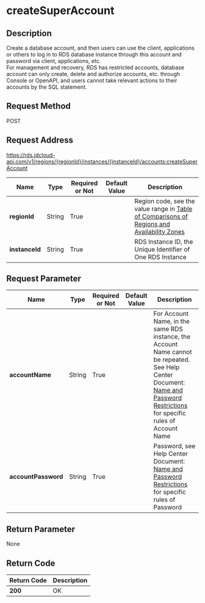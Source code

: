 # createSuperAccount


## Description
Create a database account, and then users can use the client, applications or others to log in to RDS database instance through this account and password via client, applications, etc. <br>For management and recovery, RDS has restricted accounts, database account can only create, delete and authorize accounts, etc. through Console or OpenAPI, and users cannot take relevant actions to their accounts by the SQL statement.

## Request Method
POST

## Request Address
https://rds.jdcloud-api.com/v1/regions/{regionId}/instances/{instanceId}/accounts:createSuperAccount

|Name|Type|Required or Not|Default Value|Description|
|---|---|---|---|---|
|**regionId**|String|True| |Region code, see the value range in [Table of Comparisons of Regions and Availability Zones](../Enum-Definitions/Regions-AZ.md)|
|**instanceId**|String|True| |RDS Instance ID, the Unique Identifier of One RDS Instance|

## Request Parameter
|Name|Type|Required or Not|Default Value|Description|
|---|---|---|---|---|
|**accountName**|String|True| |For Account Name, in the same RDS instance, the Account Name cannot be repeated. See Help Center Document: [Name and Password Restrictions](../../../documentation/Database-and-Cache-Service/RDS/Introduction/Restrictions/SQLServer-Restrictions.md) for specific rules of Account Name|
|**accountPassword**|String|True| |Password, see Help Center Document: [Name and Password Restrictions](../../../documentation/Database-and-Cache-Service/RDS/Introduction/Restrictions/SQLServer-Restrictions.md) for specific rules of Password|


## Return Parameter
None


## Return Code
|Return Code|Description|
|---|---|
|**200**|OK|
